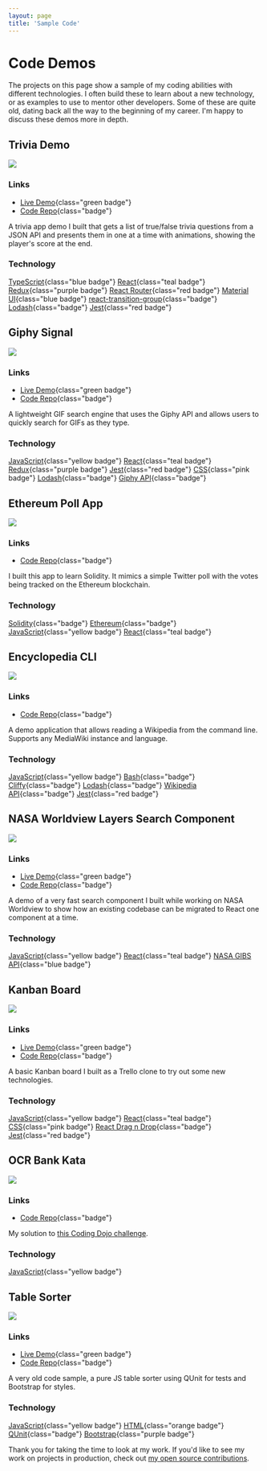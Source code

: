 ```yaml
---
layout: page
title: 'Sample Code'
---
```


# Code Demos

The projects on this page show a sample of my coding abilities with different technologies. I often build these to learn about a new technology, or as examples to use to mentor other developers. Some of these are quite old, dating back all the way to the beginning of my career. I'm happy to discuss these demos more in depth.

<div class="tile-list">
<div class="project tile">

## Trivia Demo

[![](/screenshots/trivia-demo.png)](https://iamlocaljo.com/trivia-demo/)

### Links

- [Live Demo](https://iamlocaljo.com/trivia-demo/){class="green badge"}
- [Code Repo](https://github.com/localjo/trivia-demo){class="badge"}

A trivia app demo I built that gets a list of true/false trivia questions from a JSON API and presents them in one at a time with animations, showing the player's score at the end.

### Technology

[TypeScript](#){class="blue badge"}
[React](#){class="teal badge"}
[Redux](#){class="purple badge"}
[React Router](#){class="red badge"}
[Material UI](#){class="blue badge"}
[react-transition-group](#){class="badge"}
[Lodash](#){class="badge"}
[Jest](#){class="red badge"}

</div>

<div class="project tile">

## Giphy Signal

[![](/screenshots/giphy-signal.png)](https://giphy-signal.herokuapp.com/)

### Links

- [Live Demo](https://giphy-signal.herokuapp.com/){class="green badge"}
- [Code Repo](https://github.com/localjo/giphy-signal){class="badge"}

A lightweight GIF search engine that uses the Giphy API and allows users to quickly search for GIFs as they type.

### Technology

[JavaScript](#){class="yellow badge"}
[React](#){class="teal badge"}
[Redux](#){class="purple badge"}
[Jest](#){class="red badge"}
[CSS](#){class="pink badge"}
[Lodash](#){class="badge"}
[Giphy API](#){class="badge"}

</div>

<div class="project tile">

## Ethereum Poll App

[![](/screenshots/ethereum-dapp.png)](ttps://github.com/localjo/ethereum-app-demo)

### Links

- [Code Repo](https://github.com/localjo/ethereum-app-demo){class="badge"}

I built this app to learn Solidity. It mimics a simple Twitter poll with the votes being tracked on the Ethereum blockchain.

### Technology

[Solidity](#){class="badge"}
[Ethereum](#){class="badge"}
[JavaScript](#){class="yellow badge"}
[React](#){class="teal badge"}

</div>

<div class="project tile">

## Encyclopedia CLI

[![](/screenshots/wikipedia-cli.png)](https://github.com/localjo/encyclopedia-cli)

### Links

- [Code Repo](https://github.com/localjo/encyclopedia-cli){class="badge"}

A demo application that allows reading a Wikipedia from the command line. Supports any MediaWiki instance and language.

### Technology

[JavaScript](#){class="yellow badge"}
[Bash](#){class="badge"}
[Cliffy](#){class="badge"}
[Lodash](#){class="badge"}
[Wikipedia API](#){class="badge"}
[Jest](#){class="red badge"}

</div>

<div class="project tile">

## NASA Worldview Layers Search Component

[![](/screenshots/nasa-worldview.png)](https://worldview.earthdata.nasa.gov/)

### Links

- [Live Demo](http://iamlocaljo.com/layers-search/){class="green badge"}
- [Code Repo](https://github.com/localjo/layers-search){class="badge"}

A demo of a very fast search component I built while working on NASA Worldview to show how an existing codebase can be migrated to React one component at a time.

### Technology

[JavaScript](#){class="yellow badge"}
[React](#){class="teal badge"}
[NASA GIBS API](#){class="blue badge"}

</div>

<div class="project tile">

## Kanban Board

[![](/screenshots/kanban-demo.png)](http://iamlocaljo.com/kanban-takehome/)

### Links

- [Live Demo](http://iamlocaljo.com/kanban-takehome/){class="green badge"}
- [Code Repo](https://github.com/localjo/kanban-takehome){class="badge"}

A basic Kanban board I built as a Trello clone to try out some new technologies.

### Technology

[JavaScript](#){class="yellow badge"}
[React](#){class="teal badge"}
[CSS](#){class="pink badge"}
[React Drag n Drop](#){class="badge"}
[Jest](#){class="red badge"}

</div>

<div class="project tile">

## OCR Bank Kata

[![](/screenshots/ocr-bank-kata.png)](https://github.com/localjo/ocr-bank)

### Links

- [Code Repo](https://github.com/localjo/ocr-bank){class="badge"}

My solution to [this Coding Dojo challenge](http://codingdojo.org/kata/BankOCR/).

### Technology

[JavaScript](#){class="yellow badge"}

</div>

<div class="project tile">

## Table Sorter

[![](/screenshots/table-sorter.png)](http://iamlocaljo.com/table-sorter/)

### Links

- [Live Demo](http://iamlocaljo.com/table-sorter/){class="green badge"}
- [Code Repo](https://github.com/localjo/table-sorter){class="badge"}

A very old code sample, a pure JS table sorter using QUnit for tests and Bootstrap for styles.

### Technology

[JavaScript](#){class="yellow badge"}
[HTML](#){class="orange badge"}
[QUnit](#){class="badge"}
[Bootstrap](#){class="purple badge"}

</div>

</div>

Thank you for taking the time to look at my work. If you'd like to see my work on projects in production, check out [my open source contributions](/open-source/).
